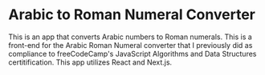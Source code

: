 # Arabic to Roman Numeral Converter

This is an app that converts Arabic numbers to Roman numerals. This is a front-end for the Arabic Roman Numeral converter that I previously did as compliance to freeCodeCamp's JavaScript Algorithms and Data Structures certitification. This app utilizes React and Next.js.